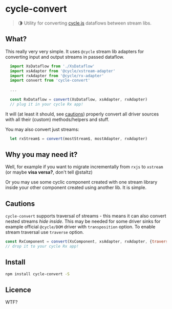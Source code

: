 # cycle-convert

> :last_quarter_moon: Utility for converting [cycle.js](http://cycle.js.org) dataflows between stream libs.

## What?

This really very very simple. It uses `@cycle` stream lib adapters 
for converting input and output streams in passed dataflow.

```js
  import XsDataflow from './XsDataflow'  
  import xsAdapter from '@cycle/xstream-adapter'
  import rxAdapter from '@cycle/rx-adapter'
  import convert from 'cycle-convert'
  
  ...
  
  const RxDataflow = convert(XsDataflow, xsAdapter, rxAdapter)    
  // plug it in your cycle Rx app!  
```

It will (at least it should, see [cautions](#cautions)) properly convert 
all driver sources with all their (custom) methods/helpers and stuff.

You may also convert just streams:
```js    
  let rxStream$ = convert(mostStream$, mostAdapter, rxAdapter)    
```


## Why you may need it?

Well, for example if you want to migrate incrementally 
from `rxjs` to `xstream` (or maybe **visa versa?**, don't tell @staltz)

Or you may use some cyclic component created with one stream library 
inside your other component created using another lib. It is simple.

## Cautions

`cycle-convert` supports traversal of streams - this means it can
also convert nested streams *hide inside*. This may be needed for some driver
sinks for example official `@cycle/DOM` driver with `transposition` option.
To enable stream traversal use `traverse` option.

```js
const RxComponent = convert(XsComponent, xsAdapter, rxAdapter, {traverse: ['DOM']})
// drop it to your cycle Rx app!
```

## Install
```bash
npm install cycle-convert -S
```

## Licence

WTF?